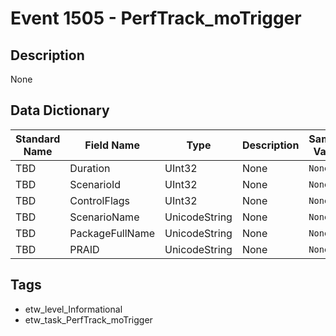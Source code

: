 # Event 1505 - PerfTrack_moTrigger

## Description
None

## Data Dictionary
|Standard Name|Field Name|Type|Description|Sample Value|
|---|---|---|---|---|
|TBD|Duration|UInt32|None|`None`|
|TBD|ScenarioId|UInt32|None|`None`|
|TBD|ControlFlags|UInt32|None|`None`|
|TBD|ScenarioName|UnicodeString|None|`None`|
|TBD|PackageFullName|UnicodeString|None|`None`|
|TBD|PRAID|UnicodeString|None|`None`|

## Tags
* etw_level_Informational
* etw_task_PerfTrack_moTrigger
